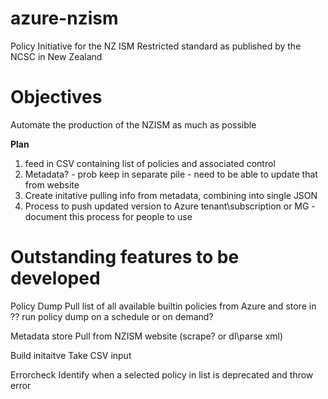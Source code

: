 # azure-nzism
Policy Initiative for the NZ ISM Restricted standard as published by the NCSC in New Zealand


# Objectives

Automate the production of the NZISM as much as possible

**Plan**

1. feed in CSV containing list of policies and associated control
2. Metadata? - prob keep in separate pile - need to be able to update that from website
3. Create initative pulling info from metadata, combining into single JSON
4. Process to push updated version to Azure tenant\subscription or MG - document this process for people to use

# Outstanding features to be developed

Policy Dump
Pull list of all available builtin policies from Azure and store in ??
run policy dump on a schedule or on demand?

Metadata store
Pull from NZISM website (scrape? or dl\parse xml)

Build initaitve
Take CSV input

Errorcheck
Identify when a selected policy in list is deprecated and throw error

